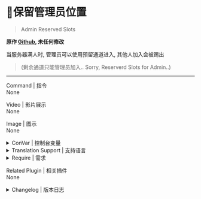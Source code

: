 # 📌保留管理员位置

> Admin Reserved Slots

**原作 [Github](https://github.com/fbef0102/L4D1_2-Plugins/blob/master/l4d_reservedslots), 未任何修改**

当服务器满人时, 管理员可以使用预留通道进入, 其他人加入会被踢出

>(剩余通道只能管理员加入.. Sorry, Reserverd Slots for Admin..)
---
Command | 指令
<br>None

Video | 影片展示
<br>None

Image | 图示
<br>None

<details><summary>ConVar | 控制台变量</summary>

cfg/sourcemod/l4d_reservedslots.cfg
```sourcepawn
// Reserved how many slots for Admin.(0=Off)
// 预留多少位置给管理员加入. (0=关闭)
l4d_reservedslots_adm "1"

// Players with these flags have access to use admin reserved slots. (Empty = Everyone, -1: Nobody)
// 具有这些标志的玩家可以使用管理员保留的插槽 (空=每个人, -1:没有人)
l4d_reservedslots_flag "z"

// If set to 1, reserved slots will hidden (subtracted 'l4d_reservedslots_adm' from the max slot 'sv_maxplayers')
// 为 1时, 服务器会只会显示最大人数, 预留通道被隐藏
// 为0时, 服务器会显示最大人数+预留通道
l4d_reservedslots_hide "1"
```
</details>

<details><summary>Translation Support | 支持语言</summary>

```
English
繁體中文
简体中文
```
</details>

<details><summary>Require | 需求</summary>

1. L4dtoolz
</details>

Related Plugin | 相关插件
<br>None

<details><summary>Changelog | 版本日志</summary>

- v1.8 (2023-8-18)
	- Remake code

- v1.6 (2023-8-17)
	- Fixed server kicks all players when map change

- v1.5 (2023-7-1)
	- Require lef4dhooks v1.33 or above
	- Remake code, convert code to latest syntax
	- Fix warnings when compiling on SourceMod 1.11.
	- Optimize code and improve performance
	- Translation Support

- v1.0 (2023-5-3)
	- [Original Plugin by fenghf](https://bbs.3dmgame.com/thread-2804070-1-1.html)
</details>